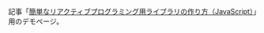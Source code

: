 記事「[簡単なリアクティブプログラミング用ライブラリの作り方（JavaScript）](https://qiita.com/pikohideaki/private/57dab6c6e8d0687a8806)」用のデモページ。
